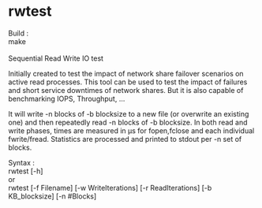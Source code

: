 # rwtest <br />
Build : <br />
 make<br />
<br />
Sequential Read Write IO test<br />
<p>Initially created to test the impact of network share failover scenarios on active read processes.
This tool can be used to test the impact of failures and short service downtimes of network shares.
But it is also capable of benchmarking IOPS, Throughput, ...
</p>
<p>It will write -n blocks of -b blocksize to a new file (or overwrite an existing one) and then repeatedly read -n blocks of -b blocksize. In both read and write phases, times are measured in µs for fopen,fclose and each individual fwrite/fread. Statistics are processed and printed to stdout per -n set of blocks.
</p>
Syntax : <br />
rwtest [-h]<br />
or <br />
rwtest [-f Filename] [-w WriteIterations] [-r ReadIterations] [-b KB_blocksize] [-n #Blocks] <br />
<br />

